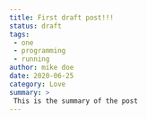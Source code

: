 ```yaml
---
title: First draft post!!!
status: draft
tags: 
 - one
 - programming
 - running
author: mike doe
date: 2020-06-25
category: Love
summary: >
 This is the summary of the post
---
```

